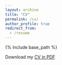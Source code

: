 ```yaml
---
layout: archive
title: "CV"
permalink: /cv/
author_profile: true
redirect_from:
  - /resume
---
```


{% include base_path %}

Download my [CV in PDF](https://ziang-li.github.io/files/Ziang_Li_CV.pdf)
